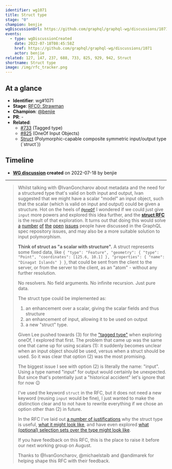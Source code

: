 ```yaml
---
identifier: wg1071
title: Struct type
stage: "0"
champion: benjie
wgDiscussionUrl: https://github.com/graphql/graphql-wg/discussions/1071
events:
  - type: wgDiscussionCreated
    date: 2022-07-18T08:45:58Z
    href: https://github.com/graphql/graphql-wg/discussions/1071
    actor: benjie
related: 127, 147, 237, 688, 733, 825, 929, 942, Struct
shortname: Struct type
image: /img/rfc_tracker.png
---
```


## At a glance

- **Identifier**: wg#1071
- **Stage**: [RFC0: Strawman](https://github.com/graphql/graphql-spec/blob/main/CONTRIBUTING.md#stage-0-strawman)
- **Champion**: [@benjie](https://github.com/benjie)
- **PR**: -
- **Related**:
  - [#733](/rfcs/733 "Tagged type / RFC1") (Tagged type)
  - [#825](/rfcs/825 "OneOf Input Objects / RFC3") (OneOf Input Objects)
  - [Struct](/rfcs/Struct "Polymorphic-capable composite symmetric input/output type (&#x60;struct&#x60;) / RFC0") (Polymorphic-capable composite symmetric input/output type (&#x60;struct&#x60;))

<!-- BEGIN_CUSTOM_TEXT -->



<!-- END_CUSTOM_TEXT -->

## Timeline

- **[WG discussion](https://github.com/graphql/graphql-wg/discussions/1071) created** on 2022-07-18 by benjie

<!-- VERBATIM -->

---

> Whilst talking with @IvanGoncharov about metadata and the need for a structured type that's valid on both input and output, Ivan suggested that we might have a scalar "model" an input object, such that the scalar (which is valid on input and output) could be given a structure. Hot on the heels of [`@oneOf`](https://github.com/graphql/graphql-spec/pull/825) I wondered if we could just give `input` more powers and explored this idea further, and the **[struct RFC](https://github.com/graphql/graphql-wg/blob/main/rfcs/Struct.md)** is the result of that exploration. It turns out that doing this would solve [a](https://github.com/graphql/graphql-spec/issues/688) [number](https://github.com/graphql/graphql-spec/issues/237) [of](https://github.com/graphql/graphql-spec/issues/929) [the](https://github.com/graphql/graphql-spec/issues/127) [open](https://github.com/graphql/graphql-spec/issues/147) [issues](https://github.com/graphql/graphql-spec/issues/942) people have discussed in the GraphQL spec repository issues, and may also be a more suitable solution to input polymorphism.
> 
> **Think of struct as "a scalar with structure".** A struct represents some fixed data, like `{ "type": "Feature", "geometry": { "type": "Point", "coordinates": [125.6, 10.1] }, "properties": { "name": "Dinagat Islands" } }`, that could be sent from the client to the server, or from the server to the client, as an "atom" - without any further resolution.
> 
> No resolvers. No field arguments. No infinite recursion. Just pure data.
> 
> The struct type could be implemented as:
> 
> 1. an enhancement over a scalar, giving the scalar fields and thus structure
> 2. an enhancement of input, allowing it to be used on output
> 3. a new "struct" type.
> 
> Given Lee pushed towards (3) for the ["tagged type"](https://github.com/graphql/graphql-spec/pull/733) when exploring oneOf, I explored that first. The problem that came up was the same one that came up for using scalars (1): it suddenly becomes unclear when an input object should be used, versus when a struct should be used. So it was clear that option (2) was the most promising.
> 
> The biggest issue I see with option (2) is literally the name: "input". Using a type named "input" for output would certainly be unexpected. But since that's potentially just a "historical accident" let​'s ignore that for now :wink: 
> 
> I've used the keyword `struct` in the RFC, but it does not need a new keyword (reusing `input` would be fine), I just wanted to make the distinction clear and to not have to rewrite everything if we chose an option other than (2) in future.
> 
> In the RFC I've laid out [a number of justifications](https://github.com/graphql/graphql-wg/blob/main/rfcs/Struct.md#why) why the struct type is useful, [what it might look like](https://github.com/graphql/graphql-wg/blob/main/rfcs/Struct.md#what-could-it-look-like), and have even explored [what (optional) selection sets over the type might look like](https://github.com/graphql/graphql-wg/blob/main/rfcs/Struct.md#selection-sets).
> 
> If you have feedback on this RFC, this is the place to raise it before our next working group on August.
> 
> Thanks to @IvanGoncharov, @michaelstaib and @andimarek for helping shape this RFC with their feedback.
